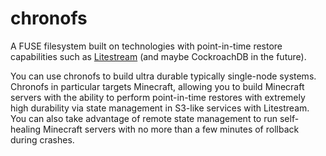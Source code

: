 # chronofs

A FUSE filesystem built on technologies with point-in-time restore capabilities such as
[Litestream](https://litestream.io/) (and maybe CockroachDB in the future).

You can use chronofs to build ultra durable typically single-node systems. Chronofs in particular
targets Minecraft, allowing you to build Minecraft servers with the ability to perform
point-in-time restores with extremely high durability via state management in S3-like services
with Litestream. You can also take advantage of remote state management to run self-healing
Minecraft servers with no more than a few minutes of rollback during crashes.
